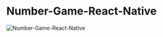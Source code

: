 # Number-Game-React-Native
![Number-Game-React-Native](https://user-images.githubusercontent.com/71764995/107853108-4d5e8580-6e3e-11eb-8603-f12cf0bae8ff.gif)
